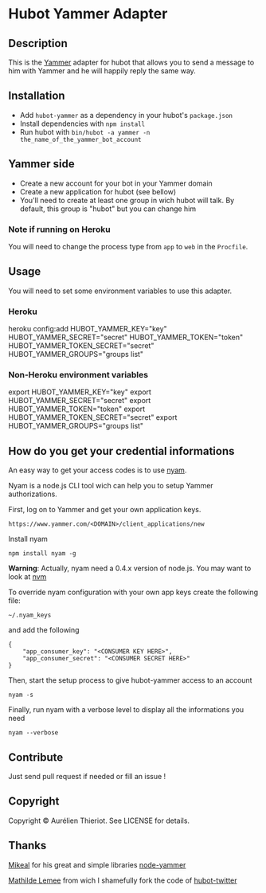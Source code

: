 # Hubot Yammer Adapter

## Description

This is the [Yammer](http://www.yammer.com) adapter for hubot that allows you to
send a message to him with Yammer and he will happily reply the same way.

## Installation

* Add `hubot-yammer` as a dependency in your hubot's `package.json`
* Install dependencies with `npm install`
* Run hubot with `bin/hubot -a yammer -n the_name_of_the_yammer_bot_account`

## Yammer side

* Create a new account for your bot in your Yammer domain
* Create a new application for hubot (see bellow)
* You'll need to create at least one group in wich hubot will talk. By default, this group is "hubot" but you can change him

### Note if running on Heroku

You will need to change the process type from `app` to `web` in the `Procfile`.

## Usage

You will need to set some environment variables to use this adapter.

### Heroku

   heroku config:add HUBOT\_YAMMER\_KEY="key" HUBOT\_YAMMER\_SECRET="secret" HUBOT\_YAMMER\_TOKEN="token" HUBOT\_YAMMER\_TOKEN\_SECRET="secret" HUBOT\_YAMMER\_GROUPS="groups list"

### Non-Heroku environment variables

   export HUBOT\_YAMMER\_KEY="key"
   export HUBOT\_YAMMER\_SECRET="secret"
   export HUBOT\_YAMMER\_TOKEN="token"
   export HUBOT\_YAMMER\_TOKEN\_SECRET="secret"
   export HUBOT\_YAMMER\_GROUPS="groups list"

## How do you get your credential informations

An easy way to get your access codes is to use [nyam](https://github.com/csanz/node-nyam).

Nyam is a node.js CLI tool wich can help you to setup Yammer authorizations.

First, log on to Yammer and get your own application keys.

    https://www.yammer.com/<DOMAIN>/client_applications/new

Install nyam

    npm install nyam -g

__Warning__: Actually, nyam need a 0.4.x version of node.js. You may want to look at [nvm](https://github.com/creationix/nvm)

To override nyam configuration with your own app keys create the following file:

    ~/.nyam_keys

and add the following

    {
        "app_consumer_key": "<CONSUMER KEY HERE>",
        "app_consumer_secret": "<CONSUMER SECRET HERE>"
    }

Then, start the setup process to give hubot-yammer access to an account 

    nyam -s

Finally, run nyam with a verbose level to display all the informations you need

    nyam --verbose

## Contribute

Just send pull request if needed or fill an issue !

## Copyright

Copyright &copy; Aurélien Thieriot. See LICENSE for details.

## Thanks

[Mikeal](https://github.com/mikeal) for his great and simple libraries [node-yammer](https://github.com/mikeal/node-yammer.git)

[Mathilde Lemee](https://github.com/MathildeLemee) from wich I shamefully fork the code of [hubot-twitter](https://github.com/MathildeLemee/hubot-twitter.git)
